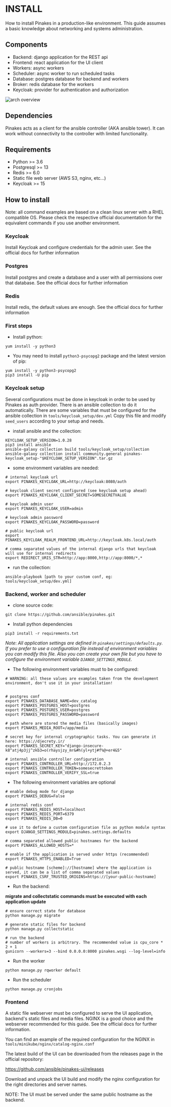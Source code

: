 # INSTALL
How to install Pinakes in a production-like environment. This guide assumes a basic knowledge about networking and systems administration.

## Components
- Backend: django application for the REST api
- Frontend: react application for the UI client
- Workers: async workers
- Scheduler: async worker to run scheduled tasks
- Database: postgres database for backend and workers
- Broker: redis database for the workers
- Keycloak: provider for authentication and authorization

![arch overview](./docs/catalog-arch.png?raw=true)

## Dependencies
Pinakes acts as a client for the ansible controller (AKA ansible tower). It can work without connectivity to the controller with limited functionality.

## Requirements
- Python >= 3.6
- Postgresql >= 13
- Redis >= 6.0
- Static file web server  (AWS S3, nginx, etc...)
- Keycloak >= 15

## How to install
Note: all command examples are based on a clean linux server with a RHEL compatible OS. Please check the respective official documentation for the equivalent commands if you use another environment.

### Keycloak
Install Keycloak and configure credentials for the admin user. See the official docs for further information

### Postgres
Install postgres and create a database and a user with all permissions over that database. See the official docs for further information

### Redis
Install redis, the default values are enough. See the official docs for further information

### First steps

- Install python:
```
yum install -y python3
```

- You may need to install `python3-psycopg2` package and the latest version of pip:
```
yum install -y python3-psycopg2
pip3 install -U pip
```

### Keycloak setup
Several configurations must be done in keycloak in order to be used by Pinakes as auth provider. There is an ansible collection to do it automatically. There are some variables that must be configured for the ansible collection in `tools/keycloak_setup/dev.yml`
Copy this file and modify `seed_users` according to your setup and needs.

- install ansible and the collection:
```
KEYCLOAK_SETUP_VERSION=1.0.28
pip3 install ansible
ansible-galaxy collection build tools/keycloak_setup/collection
ansible-galaxy collection install community.general pinakes-keycloak_setup-"$KEYCLOAK_SETUP_VERSION".tar.gz
```

- some environment variables are needed:
```
# internal keycloak url
export PINAKES_KEYCLOAK_URL=http://keycloak:8080/auth

# keycloak client secret configured (see keycloak setup ahead)
export PINAKES_KEYCLOAK_CLIENT_SECRET=SOMESECRETVALUE

# keycloak admin user
export PINAKES_KEYCLOAK_USER=admin

# keycloak admin password
export PINAKES_KEYCLOAK_PASSWORD=password

# public keycloak url
export PINAKES_KEYCLOAK_REALM_FRONTEND_URL=http://keycloak.k8s.local/auth

# comma separated values of the internal django urls that keycloak will use for internal redirects
export REDIRECT_URIS_STR=http://app:8000,http://app:8000/*,*
```

- run the collection:
```
ansible-playbook [path to your custom conf, eg: tools/keycloak_setup/dev.yml]
```


### Backend, worker and scheduler
- clone source code:
```
git clone https://github.com/ansible/pinakes.git
```


- Install python dependencies
```
pip3 install -r requirements.txt
```

_Note_: _All application settings are defined in `pinakes/settings/defaults.py`. If you prefer to use a configuration file instead of environment variables you can modify this file. Also you can create your own file but you have to configure the environment variable `DJANGO_SETTINGS_MODULE`._


- The following environment variables must to be configured:

```
# WARNING: all these values are examples taken from the development environment, don't use it in your installation!


# postgres conf
export PINAKES_DATABASE_NAME=dev_catalog
export PINAKES_POSTGRES_HOST=postgres
export PINAKES_POSTGRES_USER=postgres
export PINAKES_POSTGRES_PASSWORD=password

# path where are stored the media files (basically images)
export PINAKES_MEDIA_ROOT=/app/media

# secret key for internal cryptographic tasks. You can generate it here: https://djecrety.ir/
export PINAKES_SECRET_KEY="django-insecure-k8^atj4p3jj^zkb3=o(rhaysjzy_mr&#h(yl+ytj#f%@+er4&5"

# internal ansible controller configuration
export PINAKES_CONTROLLER_URL=http://172.0.2.3
export PINAKES_CONTROLLER_TOKEN=somesecrettoken
export PINAKES_CONTROLLER_VERIFY_SSL=true
```

- The following environment variables are optional
```
# enable debug mode for django
export PINAKES_DEBUG=False

# internal redis conf
export PINAKES_REDIS_HOST=localhost
export PINAKES_REDIS_PORT=6379
export PINAKES_REDIS_DB=0

# use it to define a custom configuration file as python module syntax
export DJANGO_SETTINGS_MODULE=pinakes.settings.defaults

# comma separated allowed public hostnames for the backend
export PINAKES_ALLOWED_HOSTS=*

# enable if the application is served under https (recommended)
export PINAKES_HTTPS_ENABLED=True

# public hostname [scheme]://[hostname] where the application is served, it can be a list of comma separated values
export PINAKES_CSRF_TRUSTED_ORIGINS=https://[your-public-hostname]
```

- Run the backend:

**migrate and collectstatic commands must be executed with each application update**
```
# ensure correct state for database
python manage.py migrate

# generate static files for backend
python manage.py collectstatic

# run the backend
# number of workers is arbitrary. The recommended value is cpu_core * 2 + 1
gunicorn --workers=3 --bind 0.0.0.0:8000 pinakes.wsgi --log-level=info
```

- Run the worker
```
python manage.py rqworker default
```

- Run the scheduler
```
python manage.py cronjobs
```

### Frontend
A static file webserver must be configured to serve the UI application, backend's static files and media files. NGINX is a good choice and the webserver recommended for this guide. See the official docs for further information.

You can find an example of the required configuration for the NGINX in `tools/minikube/nginx/catalog-nginx.conf`

The latest build of the UI can be downloaded from the releases page in the official repository:

https://github.com/ansible/pinakes-ui/releases

Download and unpack the UI build and modify the nginx configuration for the right directories and server names.

NOTE: The UI must be served under the same public hostname as the backend.




